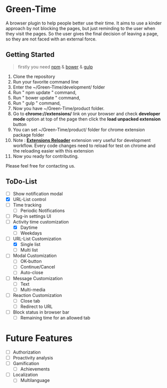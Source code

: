 # Green-Time
A browser plugin to help people better use their time. It aims to use a kinder approach by not blocking the pages, but just reminding to the user when they visit the pages. So the user gives the final decision of leaving a page, so they are not faced with an external force.

## Getting Started

> firstly you need [npm](https://nodejs.org/en/)  & [bower](http://bower.io/) & [gulp](https://github.com/gulpjs/gulp/blob/master/docs/getting-started.md)

1. Clone the repository
2. Run your favorite command line
3. Enter the ~/Green-Time/development/ folder
  1. Run " npm update " command,
  2. Run " bower update " command,
  3. Run " gulp " command,
  4. Now you have ~/Green-Time/product folder.
4. Go to **chrome://extensions/** link on your browser and check **developer mode** option at top of the page then click the **load unpacked extension** button
  1. You can set ~/Green-Time/product/ folder for chrome extension package folder
  2. Note : **[Extensions Reloader](https://chrome.google.com/webstore/detail/extensions-reloader/fimgfedafeadlieiabdeeaodndnlbhid/)** extension very useful for development workflow. Every code changes need to reload for test on chrome and the reloading easier with this extension
5. Now you ready for contributing.

Please feel free for contacting us.

## ToDo-List


- [ ] Show notification modal
- [X] URL-List control
- [ ] Time tracking
  - [ ] Periodic Notifications
- [ ] Plug-in settings UI
- [ ] Activity time customization
  - [X] Daytime
  - [ ] Weekdays
- [ ] URL-List Customization
  - [X] Single list
  - [ ] Multi list
- [ ] Modal Customization
  - [ ] OK-button
  - [ ] Continue/Cancel
  - [ ] Auto-close
- [ ] Message Customization
  - [ ] Text
  - [ ] Multi-media
- [ ] Reaction Customization
  - [ ] Close tab
  - [ ] Redirect to URL
- [ ] Block status in browser bar
  - [ ] Remaining time for an allowed tab

# Future Features

- [ ] Authorization
- [ ] Proactivity analysis
- [ ] Gamification
  - [ ] Achievements
- [ ] Localization
  - [ ] Multilanguage

